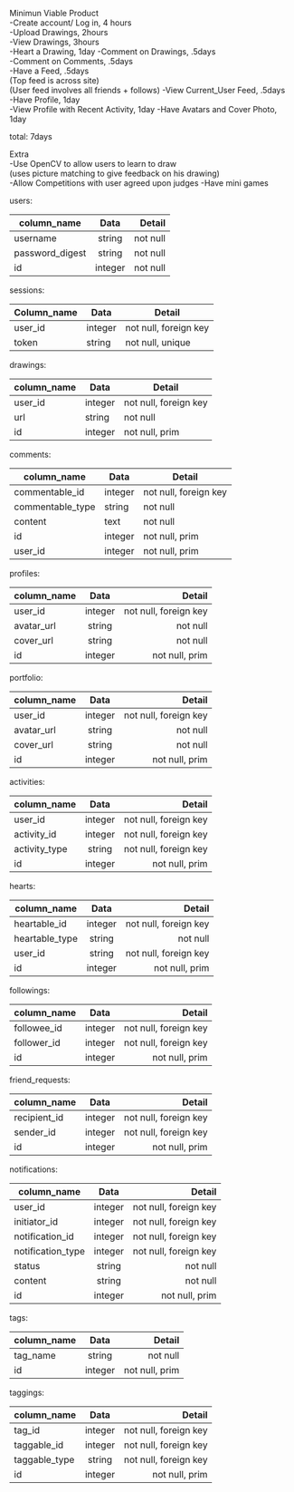   Minimun Viable Product  
-Create account/ Log in, 4 hours  
-Upload Drawings, 2hours  
-View Drawings, 3hours  
-Heart a Drawing, 1day
-Comment on Drawings, .5days  
-Comment on Comments,  .5days  
-Have a Feed, .5days  
(Top feed is across site)  
(User feed involves all friends + follows)
-View Current_User Feed, .5days  
-Have Profile, 1day  
-View Profile with Recent Activity, 1day
-Have Avatars and Cover Photo, 1day  

total: 7days

Extra  
-Use OpenCV to allow users to learn to draw  
(uses picture matching to give feedback on his drawing)  
-Allow Competitions with user agreed upon judges
-Have mini games

users:

| column_name   | Data          | Detail  |  
| ------------- |:-------------:| -----:|  
| username      | string | not null |  
| password_digest      | string      |  not null |  
| id     | integer      |   not null|  


sessions:

| Column_name | Data    | Detail                |
|-------------|---------|-----------------------|
| user_id     | integer | not null, foreign key |
| token       | string  | not null, unique      |

drawings:

| column_name   | Data          | Detail  |  
| ------------- |-------------| ----|  
| user_id      | integer | not null, foreign key |  
| url      | string      |  not null |  
| id     | integer      |   not null, prim |  



comments:

| column_name   | Data          | Detail  |  
| ------------- |-------------| -----|  
| commentable_id      | integer | not null, foreign key |  
| commentable_type      | string      |  not null |  
| content     | text      |   not null |  
| id     | integer      |   not null, prim |
| user_id     | integer      |   not null, prim |  


profiles:

| column_name   | Data          | Detail  |  
| ------------- |:-------------:| -----:|  
| user_id      | integer | not null, foreign key |  
| avatar_url      | string      |  not null |  
| cover_url      | string      |  not null |  
| id     | integer      |   not null, prim |  

portfolio:

| column_name   | Data          | Detail  |  
| ------------- |:-------------:| -----:|  
| user_id      | integer | not null, foreign key |  
| avatar_url      | string      |  not null |  
| cover_url      | string      |  not null |  
| id     | integer      |   not null, prim |  

activities:

| column_name   | Data          | Detail  |  
| ------------- |:-------------:| -----:|  
| user_id      | integer | not null, foreign key |  
| activity_id      | integer      |  not null, foreign key |  
| activity_type      | string      |  not null, foreign key |  
| id     | integer      |   not null, prim |  

hearts:

| column_name   | Data          | Detail  |  
| ------------- |:-------------:| -----:|  
| heartable_id      | integer | not null, foreign key |  
| heartable_type      | string      |  not null |  
| user_id      | string      |  not null, foreign key |  
| id     | integer      |   not null, prim |  

followings:

| column_name   | Data          | Detail  |  
| ------------- |:-------------:| -----:|  
| followee_id      | integer | not null, foreign key |  
| follower_id     | integer      |  not null, foreign key |  
| id     | integer      |   not null, prim |  

friend_requests:

| column_name   | Data          | Detail  |  
| ------------- |:-------------:| -----:|  
| recipient_id      | integer | not null, foreign key |  
| sender_id     | integer      |  not null, foreign key |  
| id     | integer      |   not null, prim |  

notifications:

| column_name   | Data          | Detail  |  
| ------------- |:-------------:| -----:|  
| user_id      | integer | not null, foreign key |  
| initiator_id     | integer      |  not null, foreign key |  
| notification_id     | integer      |  not null, foreign key |  
| notification_type     | integer      |  not null, foreign key |  
| status     | string      |  not null |  
| content     | string      |  not null|  
| id     | integer      |   not null, prim |

tags:

| column_name   | Data          | Detail  |  
| ------------- |:-------------:| -----:|  
| tag_name      | string | not null |  
| id     | integer      |   not null, prim |  

taggings:

| column_name   | Data          | Detail  |  
| ------------- |:-------------:| -----:|  
| tag_id      | integer | not null, foreign key |  
| taggable_id     | integer      |  not null, foreign key |  
| taggable_type     | string      |  not null, foreign key |  
| id     | integer      |   not null, prim |  
